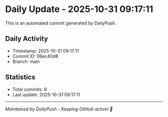 # Daily Update - 2025-10-31 09:17:11

This is an automated commit generated by DailyPush.

## Daily Activity
- Timestamp: 2025-10-31 09:17:11
- Commit ID: 06ec40d8
- Branch: main

## Statistics
- Total commits: 8
- Last update: 2025-10-31 09:17:11

---
*Maintained by DailyPush - Keeping GitHub active! 🚀*
